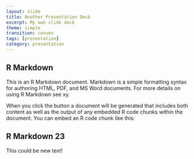 ```yaml
---
layout: slide
title: Another Presentation Deck
excerpt: My own slide deck
theme: simple
transition: convex
tags: [presentation]
category: presentation
---
```


## R Markdown

This is an R Markdown document. Markdown is a simple formatting syntax for authoring HTML, PDF, and MS Word documents. For more details on using R Markdown see xy.

When you click the button a document will be generated that includes both content as well as the output of any embedded R code chunks within the document. You can embed an R code chunk like this:

## R Markdown 23

This could be new text!